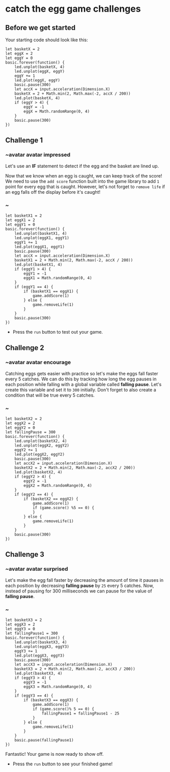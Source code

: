 # catch the egg game challenges

## Before we get started

Your starting code should look like this:

```blocks
let basketX = 2
let eggX = 2
let eggY = 0
basic.forever(function() {
    led.unplot(basketX, 4)
    led.unplot(eggX, eggY)
    eggY += 1
    led.plot(eggX, eggY)
    basic.pause(300)
    let accX = input.acceleration(Dimension.X)
    basketX = 2 + Math.min(2, Math.max(-2, accX / 200))
    led.plot(basketX, 4)
    if (eggY > 4) {
        eggY = -1
        eggX = Math.randomRange(0, 4)
    }
    basic.pause(300)
})
```

## Challenge 1

### ~avatar avatar impressed

Let's use an **IF** statement to detect if the egg and the basket are lined up.

Now that we know when an egg is caught, we can keep track of the score! We need to use the `add score` function built into the game library to add `1` point for every egg that is caught. However, let's not forget to `remove life` if an egg falls off the display before it's caught!

### ~

```blocks
let basketX1 = 2
let eggX1 = 2
let eggY1 = 0
basic.forever(function() {
    led.unplot(basketX1, 4)
    led.unplot(eggX1, eggY1)
    eggY1 += 1
    led.plot(eggX1, eggY1)
    basic.pause(300)
    let accX = input.acceleration(Dimension.X)
    basketX1 = 2 + Math.min(2, Math.max(-2, accX / 200))
    led.plot(basketX1, 4)
    if (eggY1 > 4) {
        eggY1 = -1
        eggX1 = Math.randomRange(0, 4)
    }
    if (eggY1 == 4) {
        if (basketX1 == eggX1) {
            game.addScore(1) 
        } else {
            game.removeLife(1)
        }
    }
    basic.pause(300)
})
```

* Press the `run` button to test out your game.

## Challenge 2

### ~avatar avatar encourage

Catching eggs gets easier with practice so let's make the eggs fall faster every 5 catches. We can do this by tracking how long the egg pauses in each position while falling with a global variable called **falling pause**. Let's create this variable and set it to `300` initially. Don't forget to also create a condition that will be true every 5 catches.

### ~

```blocks
let basketX2 = 2
let eggX2 = 2
let eggY2 = 0
let fallingPause = 300
basic.forever(function() {
    led.unplot(basketX2, 4)
    led.unplot(eggX2, eggY2)
    eggY2 += 1
    led.plot(eggX2, eggY2)
    basic.pause(300)
    let accX2 = input.acceleration(Dimension.X)
    basketX2 = 2 + Math.min(2, Math.max(-2, accX2 / 200))
    led.plot(basketX2, 4)
    if (eggY2 > 4) {
        eggY2 = -1
        eggX2 = Math.randomRange(0, 4)
    }
    if (eggY2 == 4) {
        if (basketX2 == eggX2) {
            game.addScore(1)
            if (game.score() %5 == 0) {
            }
        } else {
            game.removeLife(1)
        }
    }
    basic.pause(300)
})
```

## Challenge 3

### ~avatar avatar surprised

Let's make the egg fall faster by decreasing the amount of time it pauses in each position by decreasing **falling pause** by `25` every 5 catches. Now, instead of pausing for 300 milliseconds we can pause for the value of **falling pause**.

### ~

```blocks
let basketX3 = 2
let eggX3 = 2
let eggY3 = 0
let fallingPause1 = 300
basic.forever(function() {
    led.unplot(basketX3, 4)
    led.unplot(eggX3, eggY3)
    eggY3 += 1
    led.plot(eggX3, eggY3)
    basic.pause(300)
    let accX3 = input.acceleration(Dimension.X)
    basketX3 = 2 + Math.min(2, Math.max(-2, accX3 / 200))
    led.plot(basketX3, 4)
    if (eggY3 > 4) {
        eggY3 = -1
        eggX3 = Math.randomRange(0, 4)
    }
    if (eggY3 == 4) {
        if (basketX3 == eggX3) {
            game.addScore(1)
            if (game.score()% 5 == 0) {
                fallingPause1 = fallingPause1 - 25
            }
        } else {
            game.removeLife(1)
        }
    }
    basic.pause(fallingPause1) 
})
```

Fantastic! Your game is now ready to show off.

* Press the `run` button to see your finished game!
